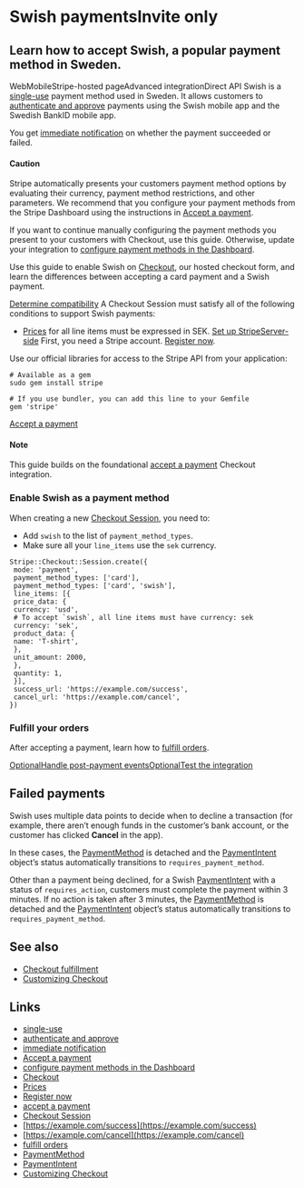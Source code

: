 # Swish paymentsInvite only

## Learn how to accept Swish, a popular payment method in Sweden.

WebMobileStripe-hosted pageAdvanced integrationDirect API
Swish is a [single-use](https://docs.stripe.com/payments/payment-methods#usage)
payment method used in Sweden. It allows customers to [authenticate and
approve](https://docs.stripe.com/payments/payment-methods#customer-actions)
payments using the Swish mobile app and the Swedish BankID mobile app.

You get [immediate
notification](https://docs.stripe.com/payments/payment-methods#payment-notification)
on whether the payment succeeded or failed.

#### Caution

Stripe automatically presents your customers payment method options by
evaluating their currency, payment method restrictions, and other parameters. We
recommend that you configure your payment methods from the Stripe Dashboard
using the instructions in [Accept a
payment](https://docs.stripe.com/payments/accept-a-payment?platform=web&ui=stripe-hosted).

If you want to continue manually configuring the payment methods you present to
your customers with Checkout, use this guide. Otherwise, update your integration
to [configure payment methods in the
Dashboard](https://docs.stripe.com/payments/dashboard-payment-methods).

Use this guide to enable Swish on
[Checkout](https://docs.stripe.com/payments/checkout), our hosted checkout form,
and learn the differences between accepting a card payment and a Swish payment.

[Determine
compatibility](https://docs.stripe.com/payments/swish/accept-a-payment#compatibility)
A Checkout Session must satisfy all of the following conditions to support Swish
payments:

- [Prices](https://docs.stripe.com/api/prices) for all line items must be
expressed in SEK.
[Set up
StripeServer-side](https://docs.stripe.com/payments/swish/accept-a-payment#web-set-up-stripe)
First, you need a Stripe account. [Register
now](https://dashboard.stripe.com/register).

Use our official libraries for access to the Stripe API from your application:

```
# Available as a gem
sudo gem install stripe
```

```
# If you use bundler, you can add this line to your Gemfile
gem 'stripe'
```

[Accept a
payment](https://docs.stripe.com/payments/swish/accept-a-payment#accept-a-payment)
#### Note

This guide builds on the foundational [accept a
payment](https://docs.stripe.com/payments/accept-a-payment?integration=checkout)
Checkout integration.

### Enable Swish as a payment method

When creating a new [Checkout
Session](https://docs.stripe.com/api/checkout/sessions), you need to:

- Add `swish` to the list of `payment_method_types`.
- Make sure all your `line_items` use the `sek` currency.

```
Stripe::Checkout::Session.create({
 mode: 'payment',
 payment_method_types: ['card'],
 payment_method_types: ['card', 'swish'],
 line_items: [{
 price_data: {
 currency: 'usd',
 # To accept `swish`, all line items must have currency: sek
 currency: 'sek',
 product_data: {
 name: 'T-shirt',
 },
 unit_amount: 2000,
 },
 quantity: 1,
 }],
 success_url: 'https://example.com/success',
 cancel_url: 'https://example.com/cancel',
})
```

### Fulfill your orders

After accepting a payment, learn how to [fulfill
orders](https://docs.stripe.com/checkout/fulfillment).

[OptionalHandle post-payment
events](https://docs.stripe.com/payments/swish/accept-a-payment#post-payment-events)[OptionalTest
the
integration](https://docs.stripe.com/payments/swish/accept-a-payment#direct-api-test-integration)
## Failed payments

Swish uses multiple data points to decide when to decline a transaction (for
example, there aren’t enough funds in the customer’s bank account, or the
customer has clicked **Cancel** in the app).

In these cases, the
[PaymentMethod](https://docs.stripe.com/api/payment_methods/object) is detached
and the [PaymentIntent](https://docs.stripe.com/api/payment_intents/object)
object’s status automatically transitions to `requires_payment_method`.

Other than a payment being declined, for a Swish
[PaymentIntent](https://docs.stripe.com/api/payment_intents/object) with a
status of `requires_action`, customers must complete the payment within 3
minutes. If no action is taken after 3 minutes, the
[PaymentMethod](https://docs.stripe.com/api/payment_methods/object) is detached
and the [PaymentIntent](https://docs.stripe.com/api/payment_intents/object)
object’s status automatically transitions to `requires_payment_method`.

## See also

- [Checkout fulfillment](https://docs.stripe.com/checkout/fulfillment)
- [Customizing
Checkout](https://docs.stripe.com/payments/checkout/customization)

## Links

- [single-use](https://docs.stripe.com/payments/payment-methods#usage)
- [authenticate and
approve](https://docs.stripe.com/payments/payment-methods#customer-actions)
- [immediate
notification](https://docs.stripe.com/payments/payment-methods#payment-notification)
- [Accept a
payment](https://docs.stripe.com/payments/accept-a-payment?platform=web&ui=stripe-hosted)
- [configure payment methods in the
Dashboard](https://docs.stripe.com/payments/dashboard-payment-methods)
- [Checkout](https://docs.stripe.com/payments/checkout)
- [Prices](https://docs.stripe.com/api/prices)
- [Register now](https://dashboard.stripe.com/register)
- [accept a
payment](https://docs.stripe.com/payments/accept-a-payment?integration=checkout)
- [Checkout Session](https://docs.stripe.com/api/checkout/sessions)
- [https://example.com/success](https://example.com/success)
- [https://example.com/cancel](https://example.com/cancel)
- [fulfill orders](https://docs.stripe.com/checkout/fulfillment)
- [PaymentMethod](https://docs.stripe.com/api/payment_methods/object)
- [PaymentIntent](https://docs.stripe.com/api/payment_intents/object)
- [Customizing
Checkout](https://docs.stripe.com/payments/checkout/customization)